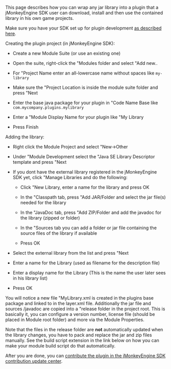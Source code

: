 This page describes how you can wrap any jar library into a plugin that
a jMonkeyEngine SDK user can download, install and then use the
contained library in his own game projects.

Make sure you have your SDK set up for plugin development [as described
here](../../sdk/development/setup).

Creating the plugin project (in jMonkeyEngine SDK):

-   Create a new Module Suite (or use an existing one)

-   Open the suite, right-click the "Modules folder and select "Add
    new..

-   For "Project Name enter an all-lowercase name without spaces like
    `my-library`

-   Make sure the "Project Location is inside the module suite folder
    and press "Next

-   Enter the base java package for your plugin in "Code Name Base like
    `com.mycompany.plugins.mylibrary`

-   Enter a "Module Display Name for your plugin like "My Library

-   Press Finish

Adding the library:

-   Right click the Module Project and select "New→Other

-   Under "Module Development select the "Java SE Library Descriptor
    template and press "Next

-   If you dont have the external library registered in the
    jMonkeyEngine SDK yet, click "Manage Libraries and do the following:

    -   Click "New Library, enter a name for the library and press OK

    -   In the "Classpath tab, press "Add JAR/Folder and select the jar
        file(s) needed for the library

    -   In the "JavaDoc tab, press "Add ZIP/Folder and add the javadoc
        for the library (zipped or folder)

    -   In the "Sources tab you can add a folder or jar file containing
        the source files of the library if available

    -   Press OK

-   Select the external library from the list and press "Next

-   Enter a name for the Library (used as filename for the description
    file)

-   Enter a display name for the Library (This is the name the user
    later sees in his library list)

-   Press OK

You will notice a new file "MyLibrary.xml is created in the plugins base
package and linked to in the layer.xml file. Additionally the jar file
and sources /javadoc are copied into a "release folder in the project
root. This is basically it, you can configure a version number, license
file (should be placed in Module root folder) and more via the Module
Properties.

Note that the files in the release folder are **not** automatically
updated when the library changes, you have to pack and replace the jar
and zip files manually. See the build script extension in the link below
on how you can make your module build script do that automatically.

After you are done, you can [contribute the plugin in the jMonkeyEngine
SDK contribution update
center](../../sdk/development/setup.xml#jmonkeyengine_sdk_contributions_update_center).
